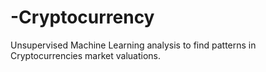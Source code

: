 # -Cryptocurrency
Unsupervised Machine Learning analysis to find patterns in Cryptocurrencies market valuations.
